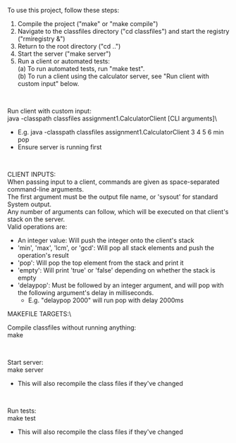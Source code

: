 To use this project, follow these steps:
1. Compile the project ("make" or "make compile")
2. Navigate to the classfiles directory ("cd classfiles") and start the registry ("rmiregistry &")
3. Return to the root directory ("cd ..")
4. Start the server ("make server")
5. Run a client or automated tests:\
(a) To run automated tests, run "make test".\
(b) To run a client using the calculator server, see "Run client with custom input" below.

<br >

Run client with custom input:\
java  -classpath classfiles assignment1.CalculatorClient [CLI arguments]\
- E.g. java  -classpath classfiles assignment1.CalculatorClient 3 4 5 6 min pop
- Ensure server is running first

<br >

CLIENT INPUTS:\
When passing input to a client, commands are given as space-separated command-line arguments.\
The first argument must be the output file name, or 'sysout' for standard System output.\
Any number of arguments can follow, which will be executed on that client's stack on the server.\
Valid operations are:
- An integer value: Will push the integer onto the client's stack
- 'min', 'max', 'lcm', or 'gcd': Will pop all stack elements and push the operation's result
- 'pop': Will pop the top element from the stack and print it
- 'empty': Will print 'true' or 'false' depending on whether the stack is empty
- 'delaypop': Must be followed by an integer argument, and will pop with the following argument's delay in milliseconds.
  - E.g. "delaypop 2000" will run pop with delay 2000ms


MAKEFILE TARGETS:\

Compile classfiles without running anything:\
make

<br >

Start server:\
make server
- This will also recompile the class files if they've changed

<br >

Run tests:\
make test
- This will also recompile the class files if they've changed

<br >